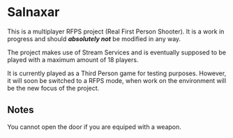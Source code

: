 # Salnaxar

This is a multiplayer RFPS project (Real First Person Shooter). It is a work in progress and should ***absolutely not*** be modified in any way.  

The project makes use of Stream Services and is eventually supposed to be played with a maximum amount of 18 players. 

It is currently played as a Third Person game for testing purposes. However, it will soon be switched to a RFPS mode, when work on the environment will be the new focus of the project. 

## Notes

You cannot open the door if you are equiped with a weapon. 
